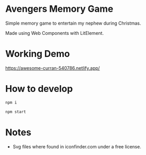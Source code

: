 # Avengers Memory Game

Simple memory game to entertain my nephew during Christmas.

Made using Web Components with LitElement.

# Working Demo

https://awesome-curran-540786.netlify.app/

# How to develop

```bash
npm i
```

```bash
npm start
```

# Notes

+ Svg files where found in iconfinder.com under a free license.
